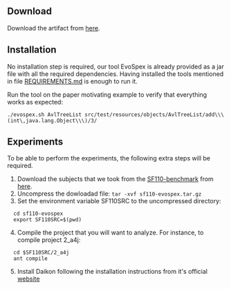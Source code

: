 ## Download

Download the artifact from [here](https://mega.nz/file/JW4TFK6Q#V2S3UiSIqy-bzHpcDFAab76TXIygtvipMDHMEzrF_cQ).

## Installation

No installation step is required, our tool EvoSpex is already provided as a jar file with all the required dependencies. Having installed the tools mentioned in file [REQUIREMENTS.md](REQUIREMENTS.md) is enough to run it. 

Run the tool on the paper motivating example to verify that everything works as expected:

`./evospex.sh AvlTreeList src/test/resources/objects/AvlTreeList/add\\\(int\,java.lang.Object\\\)/3/`

## Experiments

To be able to perform the experiments, the following extra steps will be required. 

1. Download the subjects that we took from the [SF110-benchmark](https://www.evosuite.org/experimental-data/sf110/) from [here](https://mega.nz/file/TkJziSKI#y7c_8cJaTnfhW8NBlO_hbWKiWMqqrBD4iIivnII5ycM). 
2. Uncompress the dowloadad file: ```tar -xvf sf110-evospex.tar.gz```
3. Set the environment variable SF110SRC to the uncompressed directory:
```
  cd sf110-evospex
  export SF110SRC=$(pwd)
```
4. Compile the project that you will want to analyze. For instance, to compile project 2_a4j: 
```
  cd $SF110SRC/2_a4j
  ant compile
```

5. Install Daikon following the installation instructions from it's official [website](https://plse.cs.washington.edu/daikon/download/doc/daikon.html#Installation)


